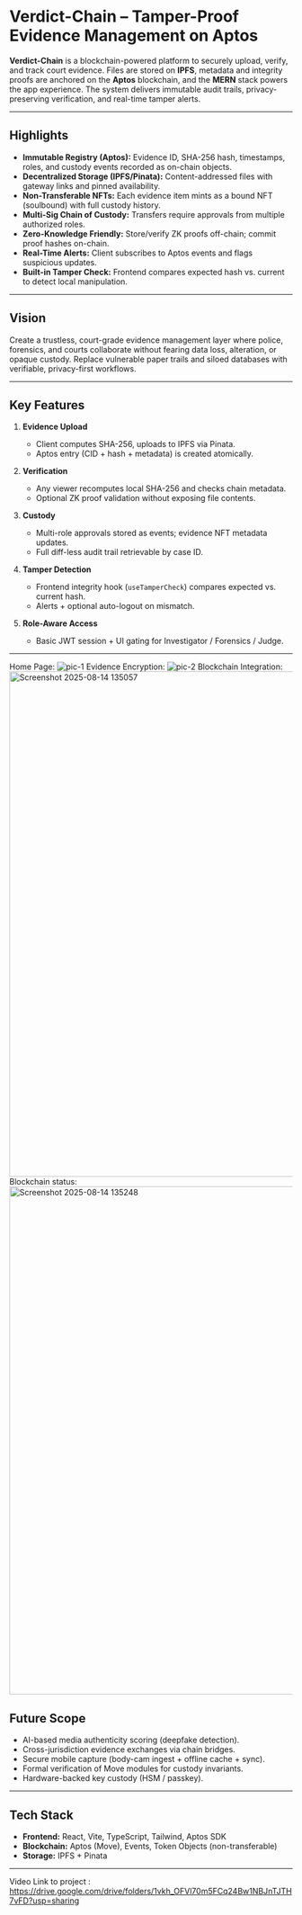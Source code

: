 #  Verdict-Chain – Tamper-Proof Evidence Management on Aptos

**Verdict-Chain** is a blockchain-powered platform to securely upload, verify, and track court evidence. Files are stored on **IPFS**, metadata and integrity proofs are anchored on the **Aptos** blockchain, and the **MERN** stack powers the app experience. The system delivers immutable audit trails, privacy-preserving verification, and real-time tamper alerts.

---

##  Highlights

- **Immutable Registry (Aptos):** Evidence ID, SHA-256 hash, timestamps, roles, and custody events recorded as on-chain objects.
- **Decentralized Storage (IPFS/Pinata):** Content-addressed files with gateway links and pinned availability.
- **Non-Transferable NFTs:** Each evidence item mints as a bound NFT (soulbound) with full custody history.
- **Multi-Sig Chain of Custody:** Transfers require approvals from multiple authorized roles.
- **Zero-Knowledge Friendly:** Store/verify ZK proofs off-chain; commit proof hashes on-chain.
- **Real-Time Alerts:** Client subscribes to Aptos events and flags suspicious updates.
- **Built-in Tamper Check:** Frontend compares expected hash vs. current to detect local manipulation.

---

##  Vision

Create a trustless, court-grade evidence management layer where police, forensics, and courts collaborate without fearing data loss, alteration, or opaque custody. Replace vulnerable paper trails and siloed databases with verifiable, privacy-first workflows.

---

##  Key Features

1. **Evidence Upload**
   - Client computes SHA-256, uploads to IPFS via Pinata.
   - Aptos entry (CID + hash + metadata) is created atomically.

2. **Verification**
   - Any viewer recomputes local SHA-256 and checks chain metadata.
   - Optional ZK proof validation without exposing file contents.

3. **Custody**
   - Multi-role approvals stored as events; evidence NFT metadata updates.
   - Full diff-less audit trail retrievable by case ID.

4. **Tamper Detection**
   - Frontend integrity hook (`useTamperCheck`) compares expected vs. current hash.
   - Alerts + optional auto-logout on mismatch.

5. **Role-Aware Access**
   - Basic JWT session + UI gating for Investigator / Forensics / Judge.

---
Home Page:
![pic-1](https://github.com/user-attachments/assets/b3d13f1b-42a2-4243-81f0-65f69769a388)
Evidence Encryption:
![pic-2](https://github.com/user-attachments/assets/03d9114d-2e84-4e01-9278-d251c9707fd1)
Blockchain Integration:
<img width="1894" height="899" alt="Screenshot 2025-08-14 135057" src="https://github.com/user-attachments/assets/b7de0944-c9e8-4a76-8193-d55797ff6a42" />
Blockchain status:
<img width="1892" height="904" alt="Screenshot 2025-08-14 135248" src="https://github.com/user-attachments/assets/2b719f03-c27e-414c-b44e-8cbcf6cd525f" />

##  Future Scope

- AI-based media authenticity scoring (deepfake detection).
- Cross-jurisdiction evidence exchanges via chain bridges.
- Secure mobile capture (body-cam ingest + offline cache + sync).
- Formal verification of Move modules for custody invariants.
- Hardware-backed key custody (HSM / passkey).

---

##  Tech Stack

- **Frontend:** React, Vite, TypeScript, Tailwind, Aptos SDK
- **Blockchain:** Aptos (Move), Events, Token Objects (non-transferable)
- **Storage:** IPFS + Pinata

---

Video Link to project : 
https://drive.google.com/drive/folders/1vkh_OFVl70m5FCq24Bw1NBJnTJTH7vFD?usp=sharing
